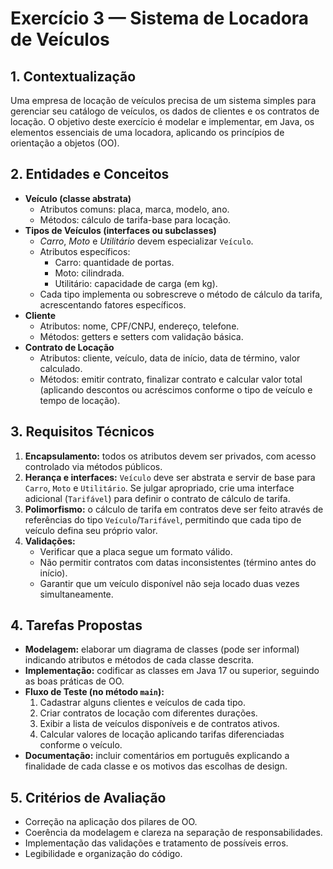 # Exercício 3 — Sistema de Locadora de Veículos

## 1. Contextualização

Uma empresa de locação de veículos precisa de um sistema simples para gerenciar seu catálogo de veículos, os dados de clientes e os contratos de locação. O objetivo deste exercício é modelar e implementar, em Java, os elementos essenciais de uma locadora, aplicando os princípios de orientação a objetos (OO).

## 2. Entidades e Conceitos

- **Veículo (classe abstrata)**  
  - Atributos comuns: placa, marca, modelo, ano.  
  - Métodos: cálculo de tarifa-base para locação.  
- **Tipos de Veículos (interfaces ou subclasses)**  
  - *Carro*, *Moto* e *Utilitário* devem especializar `Veículo`.  
  - Atributos específicos:  
    - Carro: quantidade de portas.  
    - Moto: cilindrada.  
    - Utilitário: capacidade de carga (em kg).  
  - Cada tipo implementa ou sobrescreve o método de cálculo da tarifa, acrescentando fatores específicos.
- **Cliente**  
  - Atributos: nome, CPF/CNPJ, endereço, telefone.  
  - Métodos: getters e setters com validação básica.
- **Contrato de Locação**  
  - Atributos: cliente, veículo, data de início, data de término, valor calculado.  
  - Métodos: emitir contrato, finalizar contrato e calcular valor total (aplicando descontos ou acréscimos conforme o tipo de veículo e tempo de locação).

## 3. Requisitos Técnicos

1. **Encapsulamento:** todos os atributos devem ser privados, com acesso controlado via métodos públicos.  
2. **Herança e interfaces:** `Veículo` deve ser abstrata e servir de base para `Carro`, `Moto` e `Utilitário`. Se julgar apropriado, crie uma interface adicional (`Tarifável`) para definir o contrato de cálculo de tarifa.  
3. **Polimorfismo:** o cálculo de tarifa em contratos deve ser feito através de referências do tipo `Veículo`/`Tarifável`, permitindo que cada tipo de veículo defina seu próprio valor.  
4. **Validações:**  
   - Verificar que a placa segue um formato válido.  
   - Não permitir contratos com datas inconsistentes (término antes do início).  
   - Garantir que um veículo disponível não seja locado duas vezes simultaneamente.

## 4. Tarefas Propostas

- **Modelagem:** elaborar um diagrama de classes (pode ser informal) indicando atributos e métodos de cada classe descrita.  
- **Implementação:** codificar as classes em Java 17 ou superior, seguindo as boas práticas de OO.  
- **Fluxo de Teste (no método `main`):**  
  1. Cadastrar alguns clientes e veículos de cada tipo.  
  2. Criar contratos de locação com diferentes durações.  
  3. Exibir a lista de veículos disponíveis e de contratos ativos.  
  4. Calcular valores de locação aplicando tarifas diferenciadas conforme o veículo.  
- **Documentação:** incluir comentários em português explicando a finalidade de cada classe e os motivos das escolhas de design.

## 5. Critérios de Avaliação

- Correção na aplicação dos pilares de OO.  
- Coerência da modelagem e clareza na separação de responsabilidades.  
- Implementação das validações e tratamento de possíveis erros.  
- Legibilidade e organização do código.